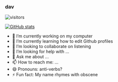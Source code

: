 ### dav
![visitors](https://visitor-badge.laobi.icu/badge?page_id=davidsean.visitor-badge)

[![GitHub stats](https://github-readme-stats.vercel.app/api?username=davidsean)](https://github.com/davidsean/github-readme-stats)

<!--
**davidsean/davidsean** is a ✨ _special_ ✨ repository because its `README.md` (this file) appears on your GitHub profile.

Here are some ideas to get you started:


-->
- 🔭 I’m currently working on my computer
- 🌱 I’m currently learning how to edit Github profiles
- 👯 I’m looking to collaborate on listening
- 🤔 I’m looking for help with ...
- 💬 Ask me about ...
- 📫 How to reach me: ...
- 😄 Pronouns: anti-verbs?
- ⚡ Fun fact: My name rhymes with obscene
